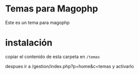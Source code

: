 # Temas para Magophp

Este es un tema para magophp

# instalación

copiar el contenido de esta carpeta en ```/temas```

despues ir a /gestion/index.php?p=home&c=temas y activarlo